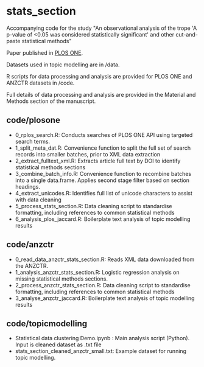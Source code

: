 # stats_section
Accompanying code for the study "An observational analysis of the trope 'A p-value of <0.05 was considered statistically significant' and other cut-and-paste statistical methods"

Paper published in [PLOS ONE](https://journals.plos.org/plosone/article/comments?id=10.1371/journal.pone.0264360).

Datasets used in topic modelling are in /data.

R scripts for data processing and analysis are provided for PLOS ONE and ANZCTR datasets in /code.

Full details of data processing and analysis are provided in the Material and Methods section of the manuscript.

## code/plosone
* 0_rplos_search.R: Conducts searches of PLOS ONE API using targeted search terms.
* 1_split_meta_dat.R: Convenience function to split the full set of search records into smaller batches, prior to XML data extraction
* 2_extract_fulltext_xml.R: Extracts article full text by DOI to identify statistical methods sections
* 3_combine_batch_info.R: Convenience function to recombine batches into a single data.frame. Applies second stage filter based on section headings.
* 4_extract_unicodes.R: Identifies full list of unicode characters to assist with data cleaning
* 5_process_stats_section.R: Data cleaning script to standardise formatting, including references to common statistical methods
* 6_analysis_plos_jaccard.R: Boilerplate text analysis of topic modelling results


## code/anzctr
* 0_read_data_anzctr_stats_section.R: Reads XML data downloaded from the ANZCTR.
* 1_analysis_anzctr_stats_section.R: Logistic regression analysis on missing statistical methods sections.
* 2_process_anzctr_stats_section.R: Data cleaning script to standardise formatting, including references to common statistical methods
* 3_analyse_anzctr_jaccard.R: Boilerplate text analysis of topic modelling results

## code/topicmodelling
* Statistical data clustering Demo.ipynb : Main analysis script (Python). Input is cleaned dataset as .txt file
* stats_section_cleaned_anzctr_small.txt: Example dataset for running topic modelling.
